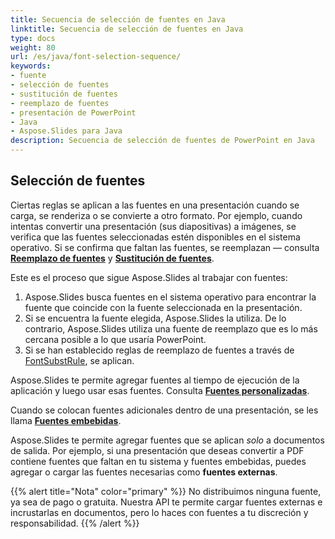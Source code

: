 ```yaml
---
title: Secuencia de selección de fuentes en Java
linktitle: Secuencia de selección de fuentes en Java
type: docs
weight: 80
url: /es/java/font-selection-sequence/
keywords:
- fuente
- selección de fuentes
- sustitución de fuentes
- reemplazo de fuentes
- presentación de PowerPoint
- Java
- Aspose.Slides para Java
description: Secuencia de selección de fuentes de PowerPoint en Java
---
```


## Selección de fuentes

Ciertas reglas se aplican a las fuentes en una presentación cuando se carga, se renderiza o se convierte a otro formato. Por ejemplo, cuando intentas convertir una presentación (sus diapositivas) a imágenes, se verifica que las fuentes seleccionadas estén disponibles en el sistema operativo. Si se confirma que faltan las fuentes, se reemplazan — consulta [**Reemplazo de fuentes**](https://docs.aspose.com/slides/java/font-replacement/) y [**Sustitución de fuentes**](https://docs.aspose.com/slides/java/font-substitution/).

Este es el proceso que sigue Aspose.Slides al trabajar con fuentes:

1. Aspose.Slides busca fuentes en el sistema operativo para encontrar la fuente que coincide con la fuente seleccionada en la presentación.
2. Si se encuentra la fuente elegida, Aspose.Slides la utiliza. De lo contrario, Aspose.Slides utiliza una fuente de reemplazo que es lo más cercana posible a lo que usaría PowerPoint.
3. Si se han establecido reglas de reemplazo de fuentes a través de [FontSubstRule](https://reference.aspose.com/slides/java/com.aspose.slides/fontsubstrule/), se aplican.

Aspose.Slides te permite agregar fuentes al tiempo de ejecución de la aplicación y luego usar esas fuentes. Consulta [**Fuentes personalizadas**](https://docs.aspose.com/slides/java/custom-font/).

Cuando se colocan fuentes adicionales dentro de una presentación, se les llama [**Fuentes embebidas**](https://docs.aspose.com/slides/java/embedded-font/).

Aspose.Slides te permite agregar fuentes que se aplican *solo* a documentos de salida. Por ejemplo, si una presentación que deseas convertir a PDF contiene fuentes que faltan en tu sistema y fuentes embebidas, puedes agregar o cargar las fuentes necesarias como **fuentes externas**.

{{% alert title="Nota" color="primary" %}} 
No distribuimos ninguna fuente, ya sea de pago o gratuita. Nuestra API te permite cargar fuentes externas e incrustarlas en documentos, pero lo haces con fuentes a tu discreción y responsabilidad.
{{% /alert %}}